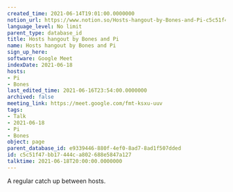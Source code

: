 ```yaml
---
created_time: 2021-06-14T19:01:00.0000000
notion_url: https://www.notion.so/Hosts-hangout-by-Bones-and-Pi-c5c51f47bb17444ca802688e5847a127
language_level: No limit
parent_type: database_id
title: Hosts hangout by Bones and Pi
name: Hosts hangout by Bones and Pi
sign_up_here: 
software: Google Meet
indexDate: 2021-06-18
hosts:
- Pi
- Bones
last_edited_time: 2021-06-16T23:54:00.0000000
archived: false
meeting_link: https://meet.google.com/fmt-ksxu-uuv
tags:
- Talk
- 2021-06-18
- Pi
- Bones
object: page
parent_database_id: e9339446-880f-4ef0-8ad7-8ad1f507dded
id: c5c51f47-bb17-444c-a802-688e5847a127
talktime: 2021-06-18T20:00:00.0000000
---
```


A regular catch up between hosts.


